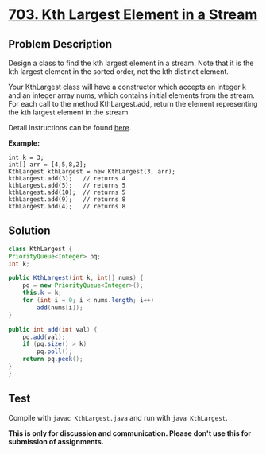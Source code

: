 # [703. Kth Largest Element in a Stream][title]

## Problem Description

Design a class to find the kth largest element in a stream. Note that it is the kth largest element in the sorted order, not the kth distinct element.

Your KthLargest class will have a constructor which accepts an integer k and an integer array nums, which contains initial elements from the stream. For each call to the method KthLargest.add, return the element representing the kth largest element in the stream.

Detail instructions can be found [here][title].

**Example:**

```
int k = 3;
int[] arr = [4,5,8,2];
KthLargest kthLargest = new KthLargest(3, arr);
kthLargest.add(3);   // returns 4
kthLargest.add(5);   // returns 5
kthLargest.add(10);  // returns 5
kthLargest.add(9);   // returns 8
kthLargest.add(4);   // returns 8
```

## Solution

```java
class KthLargest {
PriorityQueue<Integer> pq;
int k;

public KthLargest(int k, int[] nums) {
    pq = new PriorityQueue<Integer>();
    this.k = k;
    for (int i = 0; i < nums.length; i++)
        add(nums[i]);
}

public int add(int val) {
    pq.add(val);
    if (pq.size() > k)
        pq.poll();
    return pq.peek();
}
}
```

## Test

Compile with `javac KthLargest.java` and run with `java KthLargest`.

**This is only for discussion and communication. Please don't use this for submission of assignments.**

[title]: https://leetcode.com/problems/kth-largest-element-in-a-stream/
